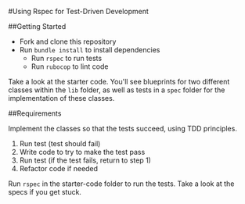 #Using Rspec for Test-Driven Development

##Getting Started

* Fork and clone this repository
* Run `bundle install` to install dependencies
  * Run `rspec` to run tests
  * Run `rubocop` to lint code

Take a look at the starter code. You'll see blueprints for two different classes within the `lib` folder, as well as tests in a `spec` folder for the implementation of these classes.

##Requirements

Implement the classes so that the tests succeed, using TDD principles.

1. Run test (test should fail)
2. Write code to try to make the test pass
3. Run test (if the test fails, return to step 1)
4. Refactor code if needed

Run `rspec` in the starter-code folder to run the tests. Take a look at the specs if you get stuck.
